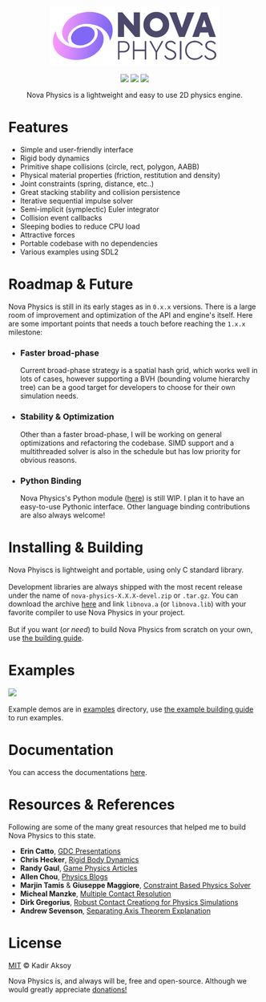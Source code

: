 <p align="center"><img src="https://raw.githubusercontent.com/kadir014/kadir014.github.io/master/assets/novaphysics.png" width=340></p>
<p align="center">
  <img src="https://img.shields.io/badge/license-MIT-blue.svg">
  <img src="https://img.shields.io/badge/version-0.6.0-yellow">
  <a href="https://www.codacy.com/gh/kadir014/nova-physics/dashboard?utm_source=github.com&amp;utm_medium=referral&amp;utm_content=kadir014/nova-physics&amp;utm_campaign=Badge_Grade"><img src="https://app.codacy.com/project/badge/Grade/9556f3db17d54b288557d3b2e9dbf366"></a>
</p>
<p align="center">
Nova Physics is a lightweight and easy to use 2D physics engine.
</p>



# Features
- Simple and user-friendly interface
- Rigid body dynamics
- Primitive shape collisions (circle, rect, polygon, AABB)
- Physical material properties (friction, restitution and density)
- Joint constraints (spring, distance, etc..)
- Great stacking stability and collision persistence
- Iterative sequential impulse solver
- Semi-implicit (symplectic) Euler integrator
- Collision event callbacks
- Sleeping bodies to reduce CPU load
- Attractive forces
- Portable codebase with no dependencies
- Various examples using SDL2



# Roadmap & Future
Nova Physics is still in its early stages as in `0.x.x` versions. There is a large room of improvement and optimization of the API and engine's itself. Here are some important points that needs a touch before reaching the `1.x.x` milestone:

- ### Faster broad-phase
  Current broad-phase strategy is a spatial hash grid, which works well in lots of cases, however supporting a BVH (bounding volume hierarchy tree) can be a good target for developers to choose for their own simulation needs.

- ### Stability & Optimization
  Other than a faster broad-phase, I will be working on general optimizations and refactoring the codebase. SIMD support and a multithreaded solver is also in the schedule but has low priority for obvious reasons.

- ### Python Binding
  Nova Physics's Python module ([here](https://github.com/kadir014/nova-physics-python)) is still WIP. I plan it to have an easy-to-use Pythonic interface. Other language binding contributions are also always welcome!



# Installing & Building
Nova Phyiscs is lightweight and portable, using only C standard library.
<br><br>
Development libraries are always shipped with the most recent release under the name of `nova-physics-X.X.X-devel.zip` or `.tar.gz`. You can download the archive [here](https://github.com/kadir014/nova-physics/releases) and link `libnova.a` (or `libnova.lib`) with your favorite compiler to use Nova Physics in your project.
<br><br>
But if you want (*or need*) to build Nova Physics from scratch on your own, use [the building guide](https://github.com/kadir014/nova-physics/blob/main/BUILDING.md#building-nova-physics-static-libraries).



# Examples

<img src="https://raw.githubusercontent.com/kadir014/nova-physics/main/examples/assets/examplegif.gif" width=400>

Example demos are in [examples](https://github.com/kadir014/nova-physics/blob/main/examples/) directory, use [the example building guide](https://github.com/kadir014/nova-physics/blob/main/BUILDING.md#running-nova-physics-example-demos) to run examples.



# Documentation
You can access the documentations [here](https://nova-physics.rtfd.io).



# Resources & References
Following are some of the many great resources that helped me to build Nova Physics to this state.
- **Erin Catto**, [GDC Presentations](https://box2d.org/publications/)
- **Chris Hecker**, [Rigid Body Dynamics](https://chrishecker.com/Rigid_Body_Dynamics)
- **Randy Gaul**, [Game Physics Articles](https://tutsplus.com/authors/randy-gaul)
- **Allen Chou**, [Physics Blogs](https://allenchou.net/category/physics/)
- **Marjin Tamis** & **Giuseppe Maggiore**, [Constraint Based Physics Solver](http://mft-spirit.nl/files/MTamis_ConstraintBasedPhysicsSolver.pdf)
- **Micheal Manzke**, [Multiple Contact Resolution](https://www.scss.tcd.ie/~manzkem/CS7057/cs7057-1516-10-MultipleContacts-mm.pdf)
- **Dirk Gregorius**, [Robust Contact Creationg for Physics Simulations](http://media.steampowered.com/apps/valve/2015/DirkGregorius_Contacts.pdf)
- **Andrew Sevenson**, [Separating Axis Theorem Explanation](https://www.sevenson.com.au/programming/sat/)



# License
[MIT](LICENSE) © Kadir Aksoy

Nova Physics is, and always will be, free and open-source. Although we would greatly appreciate [donations!](https://www.buymeacoffee.com/kadir014)